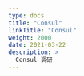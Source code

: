 ```yaml
---
type: docs
title: "Consul"
linkTitle: "Consul"
weight: 2000
date: 2021-03-22
description: >
  Consul 调研
---
```




